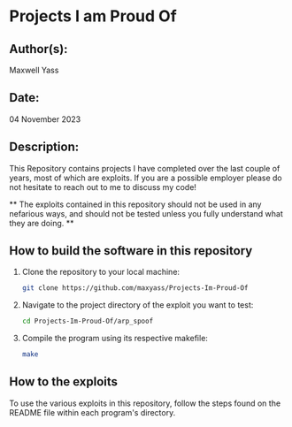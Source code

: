 # Projects I am Proud Of

## Author(s):

Maxwell Yass


## Date:

04 November 2023


## Description:

This Repository contains projects I have completed over the last couple of years, most of which are exploits. If you are a possible employer please do not hesitate to reach out to me to discuss my code!

** The exploits contained in this repository should not be used in any nefarious ways, and should not be tested unless you fully understand what they are doing. **


## How to build the software in this repository

1. Clone the repository to your local machine:
    ```bash
    git clone https://github.com/maxyass/Projects-Im-Proud-Of

2. Navigate to the project directory of the exploit you want to test:
    ```bash
    cd Projects-Im-Proud-Of/arp_spoof

3. Compile the program using its respective makefile:
    ```bash
    make


## How to the exploits

To use the various exploits in this repository, follow the steps found on the README file within each program's directory.

